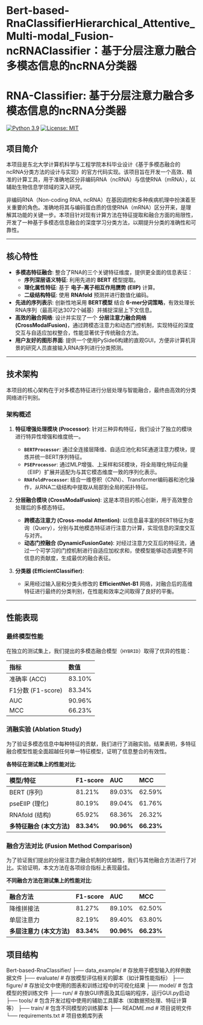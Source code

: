 # Bert-based-RnaClassifierHierarchical_Attentive_Multi-modal_Fusion-ncRNAClassifier：基于分层注意力融合多模态信息的ncRNA分类器
# RNA-Classifier: 基于分层注意力融合多模态信息的ncRNA分类器

[![Python 3.9](https://img.shields.io/badge/python-3.9-blue.svg)](https://www.python.org/downloads/release/python-390/)
[![License: MIT](https://img.shields.io/badge/License-MIT-yellow.svg)](https://opensource.org/licenses/MIT)

## 项目简介

本项目是东北大学计算机科学与工程学院本科毕业设计《基于多模态融合的ncRNA分类方法的设计与实现》的官方代码实现。该项目旨在开发一个高效、精准的计算工具，用于准确地区分非编码RNA（ncRNA）与信使RNA（mRNA），以辅助生物信息学领域的深入研究。

非编码RNA（Non-coding RNA, ncRNA）在基因调控和多种疾病机理中扮演着至关重要的角色。准确地将其与编码蛋白质的信使RNA（mRNA）区分开来，是理解其功能的关键一步。本项目针对现有计算方法在特征提取和融合方面的局限性，开发了一种基于多模态信息融合的深度学习分类方法，以期提升分类的准确性和可靠性。

---

## 核心特性

- **多模态特征融合**: 整合了RNA的三个关键特征维度，提供更全面的信息表征：
    - **序列深层语义特征**: 利用先进的 **BERT** 模型提取。
    - **理化属性特征**: 基于 **电子-离子相互作用赝势 (EIIP)** 计算。
    - **二级结构特征**: 使用 **RNAfold** 预测并进行数值化编码。
- **先进的序列表示**: 创新性地采用 **BERT模型** 结合 **6-mer分词策略**，有效处理长RNA序列（最高可达3072个碱基）并捕捉深层上下文信息。
- **高效的融合网络**: 设计并实现了一个 **分层注意力融合网络 (CrossModalFusion)**，通过跨模态注意力和动态门控机制，实现特征的深度交互与自适应加权整合，性能显著优于传统融合方法。
- **用户友好的图形界面**: 提供一个使用PySide6构建的直观GUI，方便非计算机背景的研究人员直接输入RNA序列进行分类预测。

---

## 技术架构

本项目的核心架构在于对多模态特征进行分层处理与智能融合，最终由高效的分类网络进行判别。

### 架构概述

1.  **特征增强处理模块 (Processor)**: 针对三种异构特征，我们设计了独立的模块进行特异性增强和维度统一。
    - **`BERTProcessor`**: 通过全连接层降维、自适应池化和SE通道注意力模块，提炼并统一BERT序列特征。
    - **`PSEProcessor`**: 通过MLP增强、上采样和SE模块，将全局理化特征向量（EIIP）扩展并适配为与其它模态维度一致的序列化表示。
    - **`RNAfoldProcessor`**: 结合一维卷积（CNN）、Transformer编码器和池化操作，从RNA二级结构中提取从局部到全局的拓扑特征。

2.  **分层融合模块 (CrossModalFusion)**: 这是本项目的核心创新，用于高效整合处理后的多模态特征。
    - **跨模态注意力 (Cross-modal Attention)**: 以信息最丰富的BERT特征为查询（Query），分别与其他模态特征进行注意力计算，实现信息的深度交互与对齐。
    - **动态门控融合 (DynamicFusionGate)**: 对经过注意力交互后的特征流，通过一个可学习的门控机制进行自适应加权求和，使模型能够动态调整不同信息的贡献度，生成最优的融合表征。

3.  **分类器 (EfficientClassifier)**:
    - 采用经过输入层和分类头修改的 **EfficientNet-B1** 网络，对融合后的高维特征进行最终的分类判别，在性能和效率之间取得了良好的平衡。

---

## 性能表现

### 最终模型性能
在独立的测试集上，我们提出的多模态融合模型（`HYBRID`）取得了优异的性能：

| 指标 | 数值 |
| :--- | :--- |
| 准确率 (ACC) | 83.10% |
| F1分数 (F1-score) | 83.34% |
| AUC | 90.96% |
| MCC | 66.23% |


### 消融实验 (Ablation Study)
为了验证多模态信息中每种特征的贡献，我们进行了消融实验。结果表明，多特征融合模型性能全面超越任何单一特征模型，证明了信息整合的有效性。

**各特征在测试集上的性能对比**:

| 模型/特征 | F1-score | AUC | MCC |
| :--- | :--- | :--- | :--- |
| BERT (序列) | 81.21% | 89.03% | 62.59% |
| pseEIIP (理化) | 80.19% | 89.04% | 61.76% |
| RNAfold (结构) | 65.92% | 68.36% | 26.32% |
| **多特征融合 (本文方法)** | **83.34%** | **90.96%** | **66.23%** |


### 融合方法对比 (Fusion Method Comparison)
为了验证我们提出的分层注意力融合机制的优越性，我们与其他融合方法进行了对比。实验证明，本文方法在各项综合指标上表现最佳。

**不同融合方法在测试集上的性能对比**:

| 融合方法 | F1-score | AUC | MCC |
| :--- | :--- | :--- | :--- |
| 降维拼接法 | 81.27% | 89.10% | 62.50% |
| 单层注意力 | 82.19% | 89.40% | 63.80% |
| **多层注意力 (本文方法)** | **83.34%** | **90.96%** | **66.23%** |

## 项目结构
Bert-based-RnaClassifier/
├── data_example/         # 存放用于模型输入的样例数据文件
├── evaluate/             # 存放模型评估相关的脚本（如计算性能指标）
├── figure/               # 存放论文中使用的图表和训练过程中的可视化结果
├── model/                # 包含模型的预训练文件
├── run/                  # 存放GUI界面及其后端的程序，运行GUI.py启动
├── tools/                # 包含开发过程中使用的辅助工具脚本（如数据预处理、特征计算等）
├── train/                # 包含不同模型的训练脚本
├── README.md             # 项目说明文件
└── requirements.txt      # 项目依赖库列表